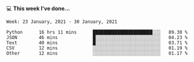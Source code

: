 💻 **This week I've done...**

<!--START_SECTION:waka-->
```text
Week: 23 January, 2021 - 30 January, 2021

Python      16 hrs 11 mins      ██████████████████████░░░   89.30 % 
JSON        46 mins             █░░░░░░░░░░░░░░░░░░░░░░░░   04.23 % 
Text        40 mins             █░░░░░░░░░░░░░░░░░░░░░░░░   03.71 % 
CSV         12 mins             ░░░░░░░░░░░░░░░░░░░░░░░░░   01.19 % 
Other       12 mins             ░░░░░░░░░░░░░░░░░░░░░░░░░   01.17 %
```
<!--END_SECTION:waka-->
